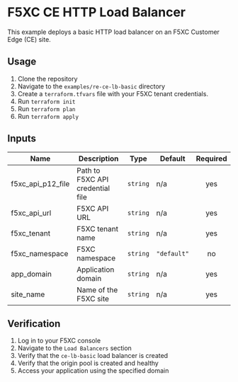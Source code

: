 # F5XC CE HTTP Load Balancer

This example deploys a basic HTTP load balancer on an F5XC Customer Edge (CE) site.

## Usage

1. Clone the repository
2. Navigate to the `examples/re-ce-lb-basic` directory
3. Create a `terraform.tfvars` file with your F5XC tenant credentials.
4. Run `terraform init`
5. Run `terraform plan`
6. Run `terraform apply`

## Inputs

| Name | Description | Type | Default | Required |
|------|-------------|------|---------|:--------:|
| f5xc_api_p12_file | Path to F5XC API credential file | `string` | n/a | yes |
| f5xc_api_url | F5XC API URL | `string` | n/a | yes |
| f5xc_tenant | F5XC tenant name | `string` | n/a | yes |
| f5xc_namespace | F5XC namespace | `string` | `"default"` | no |
| app_domain | Application domain | `string` | n/a | yes |
| site_name | Name of the F5XC site | `string` | n/a | yes |

## Verification

1. Log in to your F5XC console
2. Navigate to the `Load Balancers` section
3. Verify that the `ce-lb-basic` load balancer is created
4. Verify that the origin pool is created and healthy
5. Access your application using the specified domain
